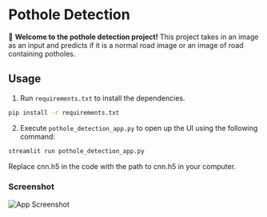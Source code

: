 # Pothole Detection

🤖 **Welcome to the pothole detection project!** This project takes in an image as an input and predicts if it is a normal road image or an image of road containing potholes.


## Usage
1. Run `requirements.txt` to install the dependencies.

```bash
pip install -r requirements.txt
```
2. Execute `pothole_detection_app.py`  to open up the UI using the following command:

```bash
streamlit run pothole_detection_app.py
```
Replace cnn.h5 in the code with the path to cnn.h5 in your computer.

### Screenshot

![App Screenshot]()
